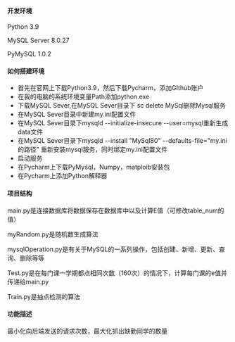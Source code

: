 #### 开发环境

Python 3.9 

MySQL Server 8.0.27

PyMySQL 1.0.2

#### 如何搭建环境

+ 首先在官网上下载Python3.9，然后下载Pycharm，添加GIthub账户
+ 在我的电脑的系统环境变量Path添加python.exe
+ 下载MySQL Sever,在MySQL Sever目录下 sc delete MySql删除Mysql服务
+ 在MySQL Sever目录中新建my.ini配置文件
+ 在MySQL Sever目录下mysqld --initialize-insecure --user=mysql重新生成data文件
+ 在MySQL Sever目录下mysqld --install "MySql80" --defaults-file="my.ini的路径" 重新安装mysql服务，同时绑定my.ini配置文件
+ 启动服务
+ 在Pycharm上下载PyMysql，Numpy，matploib安装包
+ 在Pycharm上添加Python解释器

#### 项目结构

main.py是连接数据库将数据保存在数据库中以及计算E值（可修改table_num的值）

myRandom.py是随机数生成算法

mysqlOperation.py是有关于MySQL的一系列操作，包括创建、新增、更新、查询、删除等等

Test.py是在每门课一学期都点相同次数（160次）的情况下，计算每门课的e值并传递给main.py

Train.py是抽点检测的算法

#### 功能描述

最小化向后端发送的请求次数，最大化抓出缺勤同学的数量

